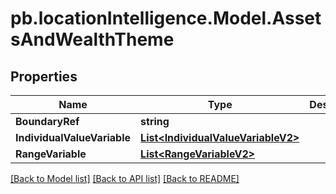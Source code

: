 # pb.locationIntelligence.Model.AssetsAndWealthTheme
## Properties

Name | Type | Description | Notes
------------ | ------------- | ------------- | -------------
**BoundaryRef** | **string** |  | [optional] 
**IndividualValueVariable** | [**List&lt;IndividualValueVariableV2&gt;**](IndividualValueVariableV2.md) |  | [optional] 
**RangeVariable** | [**List&lt;RangeVariableV2&gt;**](RangeVariableV2.md) |  | [optional] 

[[Back to Model list]](../README.md#documentation-for-models) [[Back to API list]](../README.md#documentation-for-api-endpoints) [[Back to README]](../README.md)

